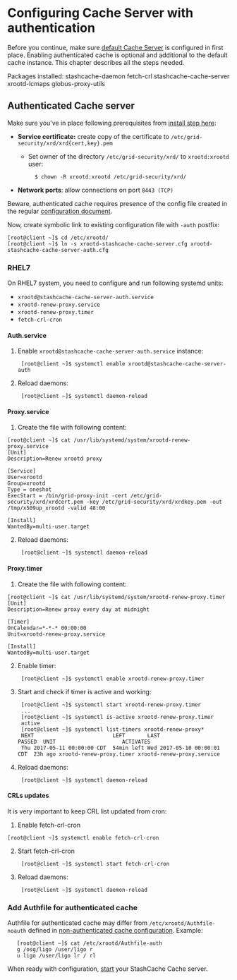 # Configuring Cache Server with authentication

Before you continue, make sure [default Cache Server](configure-cache.md) is configured in first place. Enabling authenticated cache is optional and additional to the default cache instance. This chapter describes all the steps needed. 

Packages installed: 
    stashcache-daemon fetch-crl stashcache-cache-server xrootd-lcmaps globus-proxy-utils

## Authenticated Cache server

Make sure you've in place following prerequisites from [install step here](install.md):

* __Service certificate:__ create copy of the certificate to `/etc/grid-security/xrd/xrd{cert,key}.pem`
    * Set owner of the directory `/etc/grid-security/xrd/` to `xrootd:xrootd` user:
    
            $ chown -R xrootd:xrootd /etc/grid-security/xrd/
      
* __Network ports__: allow connections on port `8443 (TCP)` 

Beware, authenticated cache requires presence of the config file created in the regular [configuration document](configure-cache.md). 

Now, create symbolic link to existing configuration file with `-auth` postfix:

    [root@client ~]$ cd /etc/xrootd/
    [root@client ~]$ ln -s xrootd-stashcache-cache-server.cfg xrootd-stashcache-cache-server-auth.cfg

### RHEL7

On RHEL7 system, you need to configure and run following systemd units:
* `xrootd@stashcache-cache-server-auth.service`
* `xrootd-renew-proxy.service`
* `xrootd-renew-proxy.timer`
* `fetch-crl-cron`

#### Auth.service
1. Enable `xrootd@stashcache-cache-server-auth.service` instance:

        [root@client ~]$ systemctl enable xrootd@stashcache-cache-server-auth


2. Reload daemons:

        [root@client ~]$ systemctl daemon-reload


#### Proxy.service
1. Create the file with following content:

```
[root@client ~]$ cat /usr/lib/systemd/system/xrootd-renew-proxy.service
[Unit]
Description=Renew xrootd proxy

[Service]
User=xrootd
Group=xrootd
Type = oneshot
ExecStart = /bin/grid-proxy-init -cert /etc/grid-security/xrd/xrdcert.pem -key /etc/grid-security/xrd/xrdkey.pem -out /tmp/x509up_xrootd -valid 48:00

[Install]
WantedBy=multi-user.target
```

2. Reload daemons:

        [root@client ~]$ systemctl daemon-reload


#### Proxy.timer
1. Create the file with following content:
```
[root@client ~]$ cat /usr/lib/systemd/system/xrootd-renew-proxy.timer
[Unit]
Description=Renew proxy every day at midnight

[Timer]
OnCalendar=*-*-* 00:00:00
Unit=xrootd-renew-proxy.service

[Install]
WantedBy=multi-user.target
```

2. Enable timer:

        [root@client ~]$ systemctl enable xrootd-renew-proxy.timer


3. Start and check if timer is active and working:


        [root@client ~]$ systemctl start xrootd-renew-proxy.timer
        ...
        [root@client ~]$ systemctl is-active xrootd-renew-proxy.timer
        active
        [root@client ~]$ systemctl list-timers xrootd-renew-proxy*
        NEXT                         LEFT       LAST                         PASSED  UNIT                     ACTIVATES
        Thu 2017-05-11 00:00:00 CDT  54min left Wed 2017-05-10 00:00:01 CDT  23h ago xrootd-renew-proxy.timer xrootd-renew-proxy.service


4. Reload daemons:

        [root@client ~]$ systemctl daemon-reload


#### CRLs updates
It is very important to keep CRL list updated from cron:
1. Enable fetch-crl-cron
```
[root@client ~]$ systemctl enable fetch-crl-cron
```

2. Start fetch-crl-cron

        [root@client ~]$ systemctl start fetch-crl-cron


3. Reload daemons:

        [root@client ~]$ systemctl daemon-reload


### Add Authfile for authenticated cache
Authfile for authenticated cache may differ from `/etc/xrootd/Authfile-noauth` defined in [non-authenticated cache configuration](configure-cache.md). Example:
```
   [root@client ~]$ cat /etc/xrootd/Authfile-auth 
   g /osg/ligo /user/ligo r
   u ligo /user/ligo lr / rl
```

When ready with configuration, [start](start.md) your StashCache Cache server.
